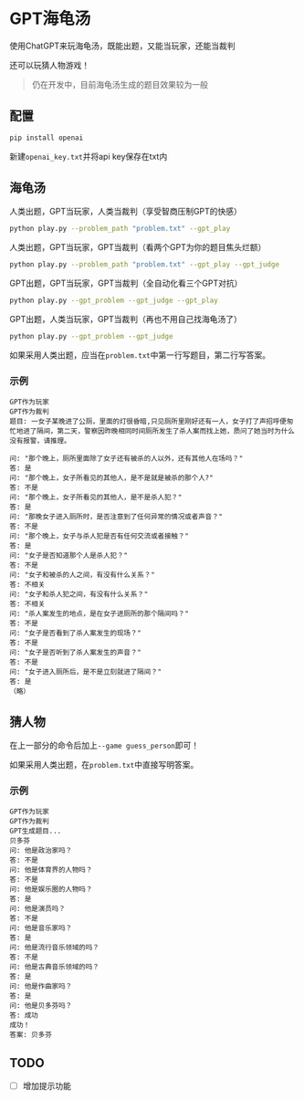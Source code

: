 # GPT海龟汤

使用ChatGPT来玩海龟汤，既能出题，又能当玩家，还能当裁判

还可以玩猜人物游戏！

> 仍在开发中，目前海龟汤生成的题目效果较为一般



## 配置

```bash
pip install openai
```

新建`openai_key.txt`并将api key保存在txt内



## 海龟汤

人类出题，GPT当玩家，人类当裁判（享受智商压制GPT的快感）

```bash
python play.py --problem_path "problem.txt" --gpt_play
```

人类出题，GPT当玩家，GPT当裁判（看两个GPT为你的题目焦头烂额）

```bash
python play.py --problem_path "problem.txt" --gpt_play --gpt_judge
```

GPT出题，GPT当玩家，GPT当裁判（全自动化看三个GPT对抗）

```bash
python play.py --gpt_problem --gpt_judge --gpt_play
```

GPT出题，人类当玩家，GPT当裁判（再也不用自己找海龟汤了）

```bash
python play.py --gpt_problem --gpt_judge
```



如果采用人类出题，应当在`problem.txt`中第一行写题目，第二行写答案。

### 示例

```
GPT作为玩家
GPT作为裁判
题目: 一女子某晚进了公厕，里面的灯很昏暗,只见厕所里刚好还有一人，女子打了声招呼便匆忙地进了隔间，第二天，警察因昨晚相同时间厕所发生了杀人案而找上她，质问了她当时为什么没有报警，请推理。
    
问: "那个晚上，厕所里面除了女子还有被杀的人以外，还有其他人在场吗？"
答: 是
问: "那个晚上，女子所看见的其他人，是不是就是被杀的那个人?"
答: 不是
问: "那个晚上，女子所看见的其他人，是不是杀人犯？"
答: 是
问: "那晚女子进入厕所时，是否注意到了任何异常的情况或者声音？"
答: 不是
问: "那个晚上，女子与杀人犯是否有任何交流或者接触？"
答: 是
问: "女子是否知道那个人是杀人犯？"
答: 不是
问: "女子和被杀的人之间，有没有什么关系？"
答: 不相关
问: "女子和杀人犯之间，有没有什么关系？"
答: 不相关
问: "杀人案发生的地点，是在女子进厕所的那个隔间吗？"
答: 不是
问: "女子是否看到了杀人案发生的现场？"
答: 不是
问: "女子是否听到了杀人案发生的声音？"
答: 不是
问: "女子进入厕所后，是不是立刻就进了隔间？"
答: 是
（略）
```





## 猜人物

在上一部分的命令后加上`--game guess_person`即可！

如果采用人类出题，在`problem.txt`中直接写明答案。

### 示例

```
GPT作为玩家
GPT作为裁判
GPT生成题目...
贝多芬
问: 他是政治家吗？
答: 不是
问: 他是体育界的人物吗？
答: 不是
问: 他是娱乐圈的人物吗？
答: 是
问: 他是演员吗？
答: 不是
问: 他是音乐家吗？
答: 是
问: 他是流行音乐领域的吗？
答: 不是
问: 他是古典音乐领域的吗？
答: 是
问: 他是作曲家吗？
答: 是
问: 他是贝多芬吗？
答: 成功
成功！
答案: 贝多芬
```





## TODO


- [ ] 增加提示功能